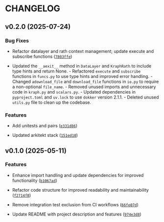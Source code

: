 # CHANGELOG


## v0.2.0 (2025-07-24)

### Bug Fixes

- Refactor datalayer and rath context management; update execute and subscribe functions
  ([`7803ffe`](https://github.com/arkitektio/kraph/commit/7803ffe657b8e8c7253fed6df9df04ca4e671cad))

- Updated the `__aexit__` method in `DataLayer` and `KraphRath` to include type hints and return
  None. - Refactored `execute` and `subscribe` functions in `funcs.py` to use type hints and
  improved error handling. - Changed `adownload_file` and `download_file` functions in `io.py` to
  require a non-optional `file_name`. - Removed unused imports and unnecessary code in `kraph.py`
  and `scalars.py`. - Updated dependencies in `pyproject.toml` and `uv.lock` to use `dokker` version
  2.1.1. - Deleted unused `utils.py` file to clean up the codebase.

### Features

- Add unitests and pairs
  ([`e331d86`](https://github.com/arkitektio/kraph/commit/e331d86068316f47803d85dc07d058035c5fe6ff))

- Updated arkitekt stack
  ([`151ed10`](https://github.com/arkitektio/kraph/commit/151ed10a041b9286536dc2cd7c8ce55e9e3a47e6))


## v0.1.0 (2025-05-11)

### Features

- Enhance import handling and update dependencies for improved functionality
  ([`b1067ad`](https://github.com/arkitektio/kraph/commit/b1067ad6b1f898d6e5ea9dc737a89738817c34c1))

- Refactor code structure for improved readability and maintainability
  ([`f2714f8`](https://github.com/arkitektio/kraph/commit/f2714f81f75520331a42b3bec74c6dca89bc0924))

- Remove integration test exclusion from CI workflows
  ([`66fe07d`](https://github.com/arkitektio/kraph/commit/66fe07d5339c08bc3e8d60508c3a93591daf5309))

- Update README with project description and features
  ([`974e3d8`](https://github.com/arkitektio/kraph/commit/974e3d83048be355b7938f807106b36516f269f0))
